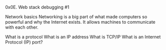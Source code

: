 0x0E. Web stack debugging #1

Network basics
Networking is a big part of what made computers so powerful and why the Internet exists. 
It allows machines to communicate with each other.

What is a protocol
What is an IP address
What is TCP/IP
What is an Internet Protocol (IP) port?
